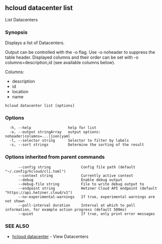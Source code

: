 ## hcloud datacenter list

List Datacenters

### Synopsis

Displays a list of Datacenters.

Output can be controlled with the -o flag. Use -o noheader to suppress the
table header. Displayed columns and their order can be set with
-o columns=description,id (see available columns below).

Columns:
 - description
 - id
 - location
 - name

```
hcloud datacenter list [options]
```

### Options

```
  -h, --help                 help for list
  -o, --output stringArray   output options: noheader|columns=...|json|yaml
  -l, --selector string      Selector to filter by labels
  -s, --sort strings         Determine the sorting of the result
```

### Options inherited from parent commands

```
      --config string              Config file path (default "~/.config/hcloud/cli.toml")
      --context string             Currently active context
      --debug                      Enable debug output
      --debug-file string          File to write debug output to
      --endpoint string            Hetzner Cloud API endpoint (default "https://api.hetzner.cloud/v1")
      --no-experimental-warnings   If true, experimental warnings are not shown
      --poll-interval duration     Interval at which to poll information, for example action progress (default 500ms)
      --quiet                      If true, only print error messages
```

### SEE ALSO

* [hcloud datacenter](hcloud_datacenter.md)	 - View Datacenters
